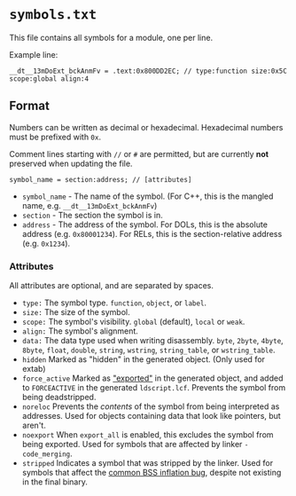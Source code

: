 # `symbols.txt`

This file contains all symbols for a module, one per line.

Example line:

```
__dt__13mDoExt_bckAnmFv = .text:0x800DD2EC; // type:function size:0x5C scope:global align:4
```

## Format

Numbers can be written as decimal or hexadecimal. Hexadecimal numbers must be prefixed with `0x`.

Comment lines starting with `//` or `#` are permitted, but are currently **not** preserved when updating the file.

```
symbol_name = section:address; // [attributes]
```

- `symbol_name` - The name of the symbol. (For C++, this is the mangled name, e.g. `__dt__13mDoExt_bckAnmFv`)
- `section` - The section the symbol is in.
- `address` - The address of the symbol. For DOLs, this is the absolute address (e.g. `0x80001234`). For RELs, this is the section-relative address (e.g. `0x1234`).

### Attributes

All attributes are optional, and are separated by spaces.

- `type:` The symbol type. `function`, `object`, or `label`.
- `size:` The size of the symbol.
- `scope:` The symbol's visibility. `global` (default), `local` or `weak`.
- `align:` The symbol's alignment.
- `data:` The data type used when writing disassembly. `byte`, `2byte`, `4byte`, `8byte`, `float`, `double`, `string`, `wstring`, `string_table`, or `wstring_table`.
- `hidden` Marked as "hidden" in the generated object. (Only used for extab)
- `force_active` Marked as ["exported"](comment_section.md) in the generated object, and added to `FORCEACTIVE` in the generated `ldscript.lcf`. Prevents the symbol from being deadstripped.
- `noreloc` Prevents the _contents_ of the symbol from being interpreted as addresses. Used for objects containing data that look like pointers, but aren't.
- `noexport` When `export_all` is enabled, this excludes the symbol from being exported. Used for symbols that are affected by linker `-code_merging`.
- `stripped` Indicates a symbol that was stripped by the linker. Used for symbols that affect the [common BSS inflation bug](common_bss.md), despite not existing in the final binary.
